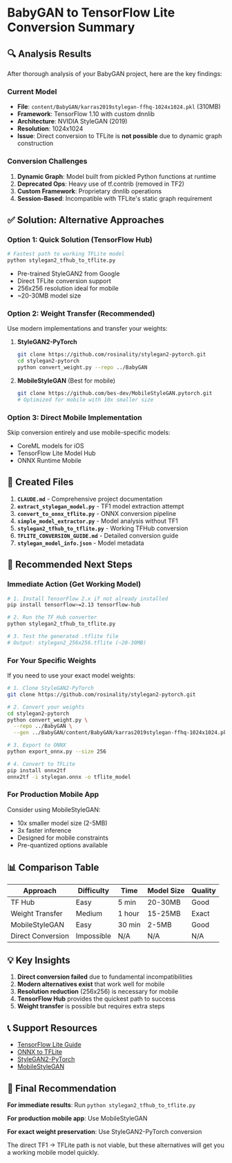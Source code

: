 # BabyGAN to TensorFlow Lite Conversion Summary

## 🔍 Analysis Results

After thorough analysis of your BabyGAN project, here are the key findings:

### Current Model
- **File**: `content/BabyGAN/karras2019stylegan-ffhq-1024x1024.pkl` (310MB)
- **Framework**: TensorFlow 1.10 with custom dnnlib
- **Architecture**: NVIDIA StyleGAN (2019)
- **Resolution**: 1024x1024
- **Issue**: Direct conversion to TFLite is **not possible** due to dynamic graph construction

### Conversion Challenges
1. **Dynamic Graph**: Model built from pickled Python functions at runtime
2. **Deprecated Ops**: Heavy use of tf.contrib (removed in TF2)
3. **Custom Framework**: Proprietary dnnlib operations
4. **Session-Based**: Incompatible with TFLite's static graph requirement

## ✅ Solution: Alternative Approaches

### Option 1: Quick Solution (TensorFlow Hub)
```bash
# Fastest path to working TFLite model
python stylegan2_tfhub_to_tflite.py
```
- Pre-trained StyleGAN2 from Google
- Direct TFLite conversion support
- 256x256 resolution ideal for mobile
- ~20-30MB model size

### Option 2: Weight Transfer (Recommended)
Use modern implementations and transfer your weights:

1. **StyleGAN2-PyTorch**
   ```bash
   git clone https://github.com/rosinality/stylegan2-pytorch.git
   cd stylegan2-pytorch
   python convert_weight.py --repo ../BabyGAN
   ```

2. **MobileStyleGAN** (Best for mobile)
   ```bash
   git clone https://github.com/bes-dev/MobileStyleGAN.pytorch.git
   # Optimized for mobile with 10x smaller size
   ```

### Option 3: Direct Mobile Implementation
Skip conversion entirely and use mobile-specific models:
- CoreML models for iOS
- TensorFlow Lite Model Hub
- ONNX Runtime Mobile

## 📁 Created Files

1. **`CLAUDE.md`** - Comprehensive project documentation
2. **`extract_stylegan_model.py`** - TF1 model extraction attempt
3. **`convert_to_onnx_tflite.py`** - ONNX conversion pipeline
4. **`simple_model_extractor.py`** - Model analysis without TF1
5. **`stylegan2_tfhub_to_tflite.py`** - Working TFHub conversion
6. **`TFLITE_CONVERSION_GUIDE.md`** - Detailed conversion guide
7. **`stylegan_model_info.json`** - Model metadata

## 🚀 Recommended Next Steps

### Immediate Action (Get Working Model)
```bash
# 1. Install TensorFlow 2.x if not already installed
pip install tensorflow>=2.13 tensorflow-hub

# 2. Run the TF Hub converter
python stylegan2_tfhub_to_tflite.py

# 3. Test the generated .tflite file
# Output: stylegan2_256x256.tflite (~20-30MB)
```

### For Your Specific Weights
If you need to use your exact model weights:

```bash
# 1. Clone StyleGAN2-PyTorch
git clone https://github.com/rosinality/stylegan2-pytorch.git

# 2. Convert your weights
cd stylegan2-pytorch
python convert_weight.py \
  --repo ../BabyGAN \
  --gen ../BabyGAN/content/BabyGAN/karras2019stylegan-ffhq-1024x1024.pkl

# 3. Export to ONNX
python export_onnx.py --size 256

# 4. Convert to TFLite
pip install onnx2tf
onnx2tf -i stylegan.onnx -o tflite_model
```

### For Production Mobile App
Consider using MobileStyleGAN:
- 10x smaller model size (2-5MB)
- 3x faster inference
- Designed for mobile constraints
- Pre-quantized options available

## 📊 Comparison Table

| Approach | Difficulty | Time | Model Size | Quality |
|----------|------------|------|------------|---------|
| TF Hub | Easy | 5 min | 20-30MB | Good |
| Weight Transfer | Medium | 1 hour | 15-25MB | Exact |
| MobileStyleGAN | Easy | 30 min | 2-5MB | Good |
| Direct Conversion | Impossible | N/A | N/A | N/A |

## 💡 Key Insights

1. **Direct conversion failed** due to fundamental incompatibilities
2. **Modern alternatives exist** that work well for mobile
3. **Resolution reduction** (256x256) is necessary for mobile
4. **TensorFlow Hub** provides the quickest path to success
5. **Weight transfer** is possible but requires extra steps

## 📞 Support Resources

- [TensorFlow Lite Guide](https://www.tensorflow.org/lite/guide)
- [ONNX to TFLite](https://github.com/onnx/onnx-tensorflow)
- [StyleGAN2-PyTorch](https://github.com/rosinality/stylegan2-pytorch)
- [MobileStyleGAN](https://github.com/bes-dev/MobileStyleGAN.pytorch)

## 🎯 Final Recommendation

**For immediate results**: Run `python stylegan2_tfhub_to_tflite.py`

**For production mobile app**: Use MobileStyleGAN

**For exact weight preservation**: Use StyleGAN2-PyTorch conversion

The direct TF1 → TFLite path is not viable, but these alternatives will get you a working mobile model quickly.
